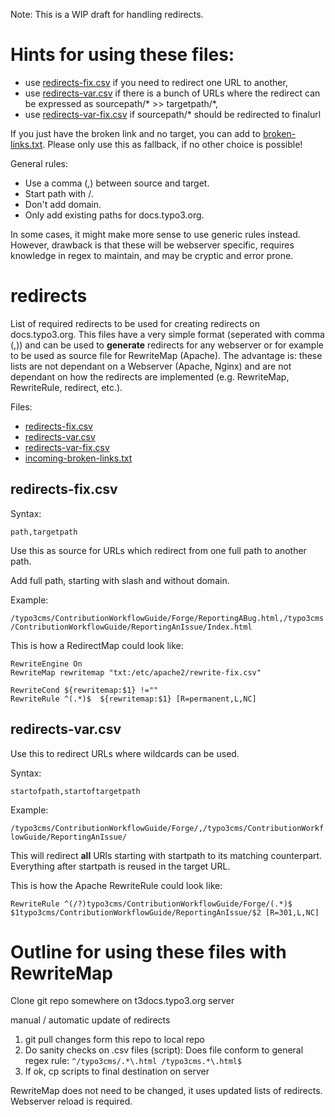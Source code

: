 Note: This is a WIP draft for handling redirects. 

# Hints for using these files:

* use [redirects-fix.csv](https://github.com/TYPO3-Documentation/redirects/edit/master/redirects-fix.csv) if you need to redirect one URL to another, 
* use [redirects-var.csv](https://github.com/TYPO3-Documentation/redirects/edit/master/redirects-var.csv) if there is a bunch of URLs where the redirect can be expressed as sourcepath/* >> targetpath/*, 
* use [redirects-var-fix.csv](https://github.com/TYPO3-Documentation/redirects/edit/master/redirects-var-fix.csv) if sourcepath/* should be redirected to finalurl

If you just have the broken link and no target, you can add to [broken-links.txt](https://github.com/TYPO3-Documentation/redirects/edit/master/broken-links.txt). Please only use this as fallback, if no other choice is possible!

General rules: 

* Use a comma (,) between source and target. 
* Start path with /. 
* Don't add domain. 
* Only add existing paths for docs.typo3.org. 

In some cases, it might make more sense to use generic rules instead. However, drawback is that these will
be webserver specific, requires knowledge in regex to maintain, and may be cryptic and error prone. 

# redirects
List of required redirects to be used for creating redirects on docs.typo3.org. This files have a very simple format (seperated with comma (,)) and can be used to **generate** redirects for any webserver or for example to be used as source file for RewriteMap (Apache). The advantage is: these lists are not dependant on a Webserver (Apache, Nginx) and are not dependant on how the redirects are implemented (e.g. RewriteMap, RewriteRule, redirect, etc.). 

Files:

* [redirects-fix.csv](https://raw.githubusercontent.com/TYPO3-Documentation/redirects/master/redirects-fix.csv)
* [redirects-var.csv](https://github.com/TYPO3-Documentation/redirects/blob/master/redirects-var.csv)
* [redirects-var-fix.csv](https://github.com/TYPO3-Documentation/redirects/blob/master/redirects-var-fix.csv)
* [incoming-broken-links.txt](https://github.com/TYPO3-Documentation/redirects/blob/master/broken-links.txt)

## redirects-fix.csv

Syntax:

```path,targetpath```

Use this as source for URLs which redirect from one full path to another path.

Add full path, starting with slash and without domain.

Example:

```/typo3cms/ContributionWorkflowGuide/Forge/ReportingABug.html,/typo3cms/ContributionWorkflowGuide/ReportingAnIssue/Index.html```

This is how a RedirectMap could look like:

```
RewriteEngine On
RewriteMap rewritemap "txt:/etc/apache2/rewrite-fix.csv"

RewriteCond ${rewritemap:$1} !=""
RewriteRule ^(.*)$  ${rewritemap:$1} [R=permanent,L,NC]
```


## redirects-var.csv

Use this to redirect URLs where wildcards can be used.  

Syntax:

```startofpath,startoftargetpath```

Example:

```/typo3cms/ContributionWorkflowGuide/Forge/,/typo3cms/ContributionWorkflowGuide/ReportingAnIssue/```

This will redirect **all** URls starting with startpath to its matching counterpart. Everything after startpath is reused in the target URL.

This is how the Apache RewriteRule could look like:

```RewriteRule ^(/?)typo3cms/ContributionWorkflowGuide/Forge/(.*)$ $1typo3cms/ContributionWorkflowGuide/ReportingAnIssue/$2 [R=301,L,NC]```


# Outline for using these files with RewriteMap

Clone git repo somewhere on t3docs.typo3.org server

manual / automatic update of redirects

1. git pull changes form this repo to local repo
2. Do sanity checks on .csv files (script): Does file conform to general regex rule: ```^/typo3cms/.*\.html /typo3cms.*\.html$```
3. If ok, cp scripts to final destination on server

RewriteMap does not need to be changed, it uses updated lists of redirects. Webserver reload is required.


